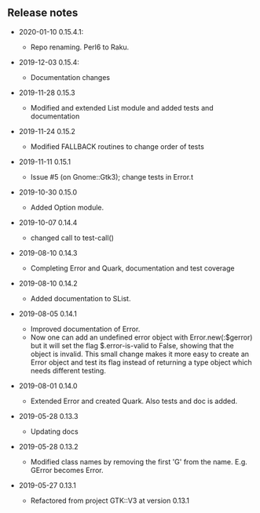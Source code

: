 ## Release notes
* 2020-01-10 0.15.4.1:
  * Repo renaming. Perl6 to Raku.

* 2019-12-03 0.15.4:
  * Documentation changes

* 2019-11-28 0.15.3
  * Modified and extended List module and added tests and documentation

* 2019-11-24 0.15.2
  * Modified FALLBACK routines to change order of tests

* 2019-11-11 0.15.1
  * Issue #5 (on Gnome::Gtk3); change tests in Error.t

* 2019-10-30 0.15.0
  * Added Option module.

* 2019-10-07 0.14.4
  * changed call to test-call()

* 2019-08-10 0.14.3
  * Completing Error and Quark, documentation and test coverage

* 2019-08-10 0.14.2
  * Added documentation to SList.

* 2019-08-05 0.14.1
  * Improved documentation of Error.
  * Now one can add an undefined error object with Error.new(:$gerror) but it will set the flag $.error-is-valid to False, showing that the object is invalid. This small change makes it more easy to create an Error object and test its flag instead of returning a type object which needs different testing.

* 2019-08-01 0.14.0
  * Extended Error and created Quark. Also tests and doc is added.

* 2019-05-28 0.13.3
  * Updating docs

* 2019-05-28 0.13.2
  * Modified class names by removing the first 'G' from the name. E.g. GError becomes Error.

* 2019-05-27 0.13.1
  * Refactored from project GTK::V3 at version 0.13.1
